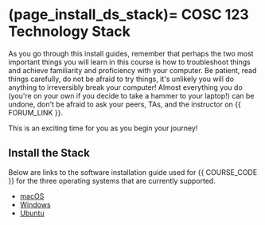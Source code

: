 (page_install_ds_stack)=
COSC 123 Technology Stack
=======================

As you go through this install guides, remember that perhaps the two most important things you will learn in this course is how to troubleshoot things and achieve familiarity and proficiency with your computer.
Be patient, read things carefully, do not be afraid to try things, it's unlikely you will do anything to irreversibly break your computer! 
Almost everything you do (you're on your own if you decide to take a hammer to your laptop!) can be undone, don't be afraid to ask your peers, TAs, and the instructor on {{ FORUM_LINK }}.

This is an exciting time for you as you begin your journey!

## Install the Stack

Below are links to the software installation guide used for {{ COURSE_CODE }} for the three operating systems that are currently supported.

- [macOS](macOS.md)
- [Windows](windows.md)
- [Ubuntu](ubuntu.md)